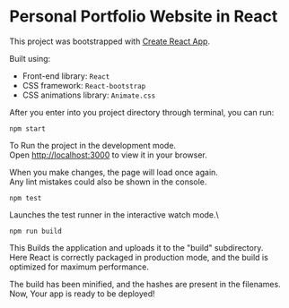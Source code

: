 # Personal Portfolio Website in React

This project was bootstrapped with [Create React App](https://github.com/facebook/create-react-app).


Built using:

- Front-end library: `React`
- CSS framework: `React-bootstrap`
- CSS animations library: `Animate.css`

After you enter into you project directory through terminal, you can run:

`npm start`

To Run the project in the development mode.\
Open [http://localhost:3000](http://localhost:3000) to view it in your browser.

When you make changes, the page will load once again.\
Any lint mistakes could also be shown in the console.

`npm test`

Launches the test runner in the interactive watch mode.\

`npm run build`

This Builds the application and uploads it to the "build" subdirectory.\
Here React is correctly packaged in production mode, and the build is optimized for maximum performance.

The build has been minified, and the hashes are present in the filenames.\
Now, Your app is ready to be deployed!
